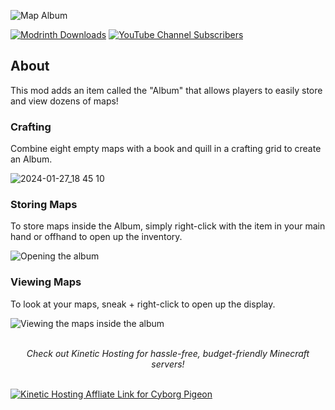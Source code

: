![Map Album](https://github.com/HyperPigeon/MapAlbum/assets/58276133/bcf6fd9a-37e4-47d6-923c-69b599749694)

[![Modrinth Downloads](https://img.shields.io/modrinth/dt/k040zVg5)](https://modrinth.com/mod/map-album)
[![YouTube Channel Subscribers](https://img.shields.io/youtube/channel/subscribers/UCjmHO_5H9H0682zCEZjaVvQ)](https://www.youtube.com/channel/UCjmHO_5H9H0682zCEZjaVvQ)


## About
This mod adds an item called the "Album" that allows players to easily store and view dozens of maps! 

### Crafting
Combine eight empty maps with a book and quill in a crafting grid to create an Album. 

![2024-01-27_18 45 10](https://github.com/HyperPigeon/MapAlbum/assets/58276133/cc75949b-d065-4f36-88ad-c005c88918ab)

### Storing Maps
To store maps inside the Album, simply right-click with the item in your main hand or offhand to open up the inventory. 

![Opening the album](https://github.com/HyperPigeon/MapAlbum/assets/58276133/293d09f7-206d-45eb-b1ec-c476979c0ea7)

### Viewing Maps
To look at your maps, sneak + right-click to open up the display. 

![Viewing the maps inside the album](https://github.com/HyperPigeon/MapAlbum/assets/58276133/a7628313-6709-497b-acb0-c5eaa541d02e)

<br>
<center><i>Check out Kinetic Hosting for hassle-free, budget-friendly Minecraft servers!</i></center>
<br>

[![Kinetic Hosting Affliate Link for Cyborg Pigeon](https://i.imgur.com/OVfuXg1.png)](https://billing.kinetichosting.net/aff.php?aff=587)

